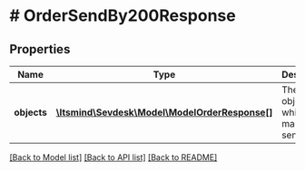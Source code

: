 # # OrderSendBy200Response

## Properties

Name | Type | Description | Notes
------------ | ------------- | ------------- | -------------
**objects** | [**\Itsmind\Sevdesk\Model\ModelOrderResponse[]**](ModelOrderResponse.md) | The order object which was marked as sent. | [optional]

[[Back to Model list]](../../README.md#models) [[Back to API list]](../../README.md#endpoints) [[Back to README]](../../README.md)
